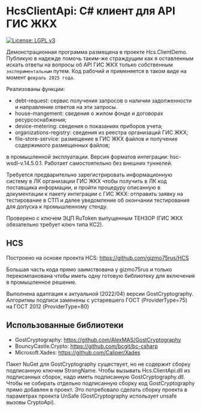 ﻿
# HcsClientApi: С# клиент для API ГИС ЖКХ

[![License: LGPL v3](https://img.shields.io/badge/License-LGPL_v3-blue.svg)](https://www.gnu.org/licenses/lgpl-3.0)

Демонстрационная программа размещена в проекте Hcs.ClientDemo.
Публикую в надежде помочь таким-же страждущим как я оставленным
искать ответы на вопросы об API ГИС ЖКХ только собственным 
`экспериментальным` путем. Код рабочий и применяется в таком 
виде на момент `февраль 2025 года`. 

Реализованы функции: 
* debt-request: сервис получения запросов о наличии задолженности
  и направление ответов на эти запросы. 
* house-mangement: сведения о жилом фонде и договорах ресурсоснабжения;
* device-metering: сведения о показаниях приборов учета;
* organizations-registry: сведения из реестра организаций ГИС ЖКХ;
* file-store-service: размещение в ГИС ЖКХ файлов и получение содержимого
  размещенных файлов;

в промышленной эксплуатации. Версия форматов интеграции: hsc-wsdl-v.14.5.0.1. 
Работает самостоятельно без внешних туннелей. 

Требуется предварительно зарегистрировать информационную систему в ЛК организации 
ГИС ЖКХ чтобы получить в ЛК код поставщика информации, и пройти процедуру описанную
в документации к пакету интеграции с ГИС ЖКХ: отправить заявку на тестирование в СТП 
и далее уведомление об окончании тестирования для допуска к промышленному стенду.

Проверено с ключем ЭЦП RuToken выпущенным ТЕНЗОР (ГИС ЖКХ обязательно требует 
ключ типа КС2).

## HCS
Построено на основе проекта HCS: https://github.com/gizmo75rus/HCS 

Большая часть кода прямо заимствована у gizmo75rus и только перекомпанована
чтобы иметь одну готовую библиотеку для включения в промышленное 
решение.

Выполнена адаптация к актуальной (2022/04) версии GostCryptography.
Алгоритмы подписи заменены с устаревшего ГОСТ (ProviderType=75) на 
ГОСТ 2012 (ProviderType=80)

## Использованные библиотеки
* GostCryptography: https://github.com/AlexMAS/GostCryptography
* BouncyCastle.Crypto: https://github.com/bcgit/bc-csharp
* Microsoft.Xades: https://github.com/Caliper/Xades

Пакет NuGet для GostCryptography существует, но не содержит сборку 
подписанную ключем StrongName. Чтобы вызывать Hcs.ClientApi.dll из
подписанных сборок, надо иметь подписанную GostCryptography.dll. 
Чтобы не собирать отдельно подписанную сборку код GostCryptography 
прямо добавлен в проект. Это потребовало сделать сборку проекта в 
параметрах проекта UnSafe (GostCryptography использует unsafe
вызовы CryptoApi). 
